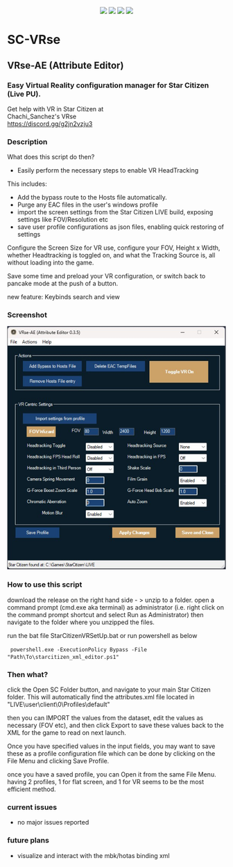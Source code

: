 <p align="center">
  <a href="https://github.com/troubleNZ/SC-VRse/issues"><img src="https://img.shields.io/github/issues/troubleNZ/SC-VRse"/></a>
  <a href="https://github.com/troubleNZ/SC-VRse/network/members"><img src="https://img.shields.io/github/forks/troubleNZ/SC-VRse"/></a>
  <a href="https://github.com/troubleNZ/SC-VRse/stargazers"><img src="https://img.shields.io/github/stars/troubleNZ/SC-VRse?color=white"/></a>
  <a href="https://github.com/troubleNZ/SC-VRse/blob/main/LICENSE"><img src="https://img.shields.io/github/license/troubleNZ/SC-VRse?color=black"/></a>
</p>

# SC-VRse
## VRse-AE (Attribute Editor)

### Easy Virtual Reality configuration manager for Star Citizen (Live PU).

Get help with VR in Star Citizen at  
Chachi_Sanchez's VRse  
https://discord.gg/g2jn2vzju3

### Description
What does this script do then?
- Easily perform the necessary steps to enable VR HeadTracking 

This includes:
- Add the bypass route to the Hosts file automatically.
- Purge any EAC files in the user's windows profile
- import the screen settings from the Star Citizen LIVE build, exposing settings like FOV/Resolution etc
- save user profile configurations as json files, enabling quick restoring of settings

Configure the Screen Size for VR use, configure your FOV, Height x Width, whether Headtracking is toggled on, and what the Tracking Source is, all without loading into the game.

Save some time and preload your VR configuration, or switch back to pancake mode at the push of a button.

new feature: Keybinds search and view

### Screenshot
![](https://github.com/troubleNZ/SC-VRse/blob/main/screenshot.jpg)


### How to use this script

download the release on the right hand side - >
unzip to a folder.
open a command prompt (cmd.exe aka terminal) as administrator (i.e. right click on the command prompt shortcut and select Run as Administrator)
then navigate to the folder where you unzipped the files.

run the bat file StarCitizenVRSetUp.bat or run powershell as below

` powershell.exe -ExecutionPolicy Bypass -File "Path\To\starcitizen_xml_editor.ps1"`

### Then what?
click the Open SC Folder button, and navigate to your main Star Citizen folder.
This will automatically find the attributes.xml file located in "LIVE\user\client\0\Profiles\default"

then you can IMPORT the values from the dataset, edit the values as necessary (FOV etc), and then click Export to save these values back to the XML for the game to read on next launch.

Once you have specified values in the input fields, you may want to save these as a profile configuration file which can be done by clicking on the File Menu and clicking Save Profile.

once you have a saved profile, you can Open it from the same File Menu. having 2 profiles, 1 for flat screen, and 1 for VR seems to be the most efficient method.


### current issues

- no major issues reported

### future plans
- visualize and interact with the mbk/hotas binding xml




